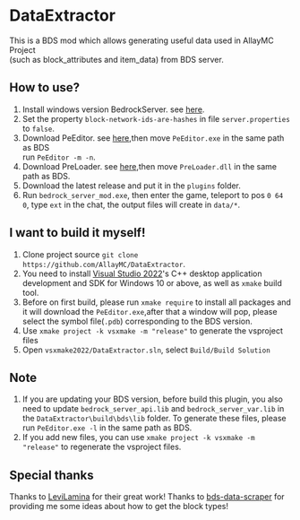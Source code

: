 # DataExtractor

This is a BDS mod which allows generating useful data used in AllayMC Project  
(such as block_attributes and item_data) from BDS server.

## How to use?
1. Install windows version BedrockServer. see [here](https://www.minecraft.net/en-us/download/server/bedrock).
2. Set the property `block-network-ids-are-hashes` in file `server.properties` to `false`.
3. Download PeEditor. see [here](https://github.com/LiteLDev/PeEditor),then move `PeEditor.exe` in the same path as BDS  
run `PeEditor -m -n`.
4. Download PreLoader. see [here](https://github.com/LiteLDev/PreLoader),then move `PreLoader.dll` in the same path as BDS.
5. Download the latest release and put it in the `plugins` folder.
6. Run `bedrock_server_mod.exe`, then enter the game, teleport to pos `0 64 0`, type `ext` in the chat, the output files will create in `data/*`.

## I want to build it myself!
1. Clone project source `git clone https://github.com/AllayMC/DataExtractor`.
2. You need to install [Visual Studio 2022](https://visualstudio.microsoft.com/)'s C++ desktop application development and SDK for Windows 10 or above, as well as `xmake` build tool.
3. Before on first build, please run `xmake require` to install all packages and 
it will download the `PeEditor.exe`,after that a window will pop,
please select the symbol file(`.pdb`) corresponding to the BDS version.
4. Use `xmake project -k vsxmake -m "release"` to generate the vsproject files
5. Open `vsxmake2022/DataExtractor.sln`, select `Build/Build Solution`

## Note 
1. If you are updating your BDS version, before build this plugin, you also need to update `bedrock_server_api.lib` and `bedrock_server_var.lib` in the `DataExtractor\build\bds\lib` folder. To generate these files, please run `PeEditor.exe -l` in the same path as BDS.
2. If you add new files, you can use `xmake project -k vsxmake -m "release"` to regenerate the vsproject files.

## Special thanks

Thanks to [LeviLamina](https://github.com/LiteLDev/LeviLamina) for their great work!
Thanks to [bds-data-scraper](https://github.com/Creeperface01/bds-data-scraper) for providing me some ideas about how to get the block types!
